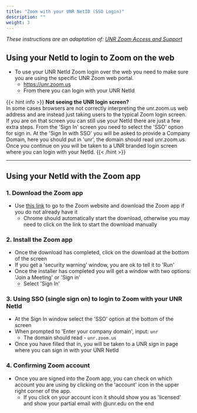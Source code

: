 ```yaml
---
title: "Zoom with your UNR NetID (SSO Login)"
description: ""
weight: 3
---
```


*These instructions are an adaptation of: [UNR Zoom Access and Support](https://unr.teamdynamix.com/TDClient/2684/Portal/Requests/ServiceDet?ID=46666)*

## Using your NetId to login to Zoom on the web
- To use your UNR NetId Zoom login over the web you need to make sure you are using the specific UNR Zoom web portal.
    - https://unr.zoom.us
    - From there you can login with your UNR NetId

{{< hint info >}}
**Not seeing the UNR login screen?**\
In some cases browsers are not correctly interpreting the unr.zoom.us web address and are instead just taking users to the typical Zoom login screen. If you are on that screen you can still use your NetId there are just a few extra steps. From the 'Sign In' screen you need to select the 'SSO' option for sign in. At the 'Sign In with SSO' you will be asked to provide a Company Domain, here you should put in 'unr', the domain should read unr.zoom.us. Once you continue on you will be taken to a UNR branded login screen where you can login with your NetId.
{{< /hint >}}

---

## Using your NetId with the Zoom app

### 1. Download the Zoom app
- Use [this link](https://zoom.us/support/download) to go to the Zoom website and download the Zoom app if you do not already have it
    - Chrome should automatically start the download, otherwise you may need to click on the link to start the download manually

### 2. Install the Zoom app
- Once the download has completed, click on the download at the bottom of the screen
- If you get a 'security warning' window, you are ok to tell it to 'Run'
- Once the installer has completed you will get a window with two options: 'Join a Meeting' or 'Sign in'
    - Select 'Sign In'

### 3. Using SSO (single sign on) to login to Zoom with your UNR NetId
- At the Sign In window select the 'SSO' option at the bottom of the screen
- When prompted to 'Enter your company domain', input: `unr`
    - The domain should read - `unr.zoom.us`
- Once you have filled that in, you will be taken to a UNR sign in page where you can sign in with your UNR NetId

### 4. Confirming Zoom account
- Once you are signed into the Zoom app, you can check on which account you are using by clicking on the 'account' icon in the upper right corner of the app.
    - If you click on your account icon it should show you as 'licensed' and show your partial email with @unr.edu on the end
